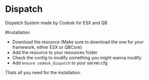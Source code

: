 # Dispatch
Dispatch System made by Codesk for ESX and QB 

#Installation

- Download the resource (Make sure to download the one for your framework, either ESX or QBCore)
- Add the resource to your resources folder
- Check the config to modify something you might wanna modify
- Add `ensure codesk_dispatch` to your server.cfg

Thats all you need for the installation.

